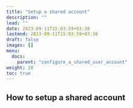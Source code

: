```yaml
---
title: "Setup a shared account"
description: ""
lead: ""
date: 2023-09-11T15:03:59+03:30
lastmod: 2023-09-11T15:03:59+03:30
draft: false
images: []
menu:
  docs:
    parent: "configure_a_shared_user_account"
weight: 20
toc: true
---
```


## How to setup a shared account
